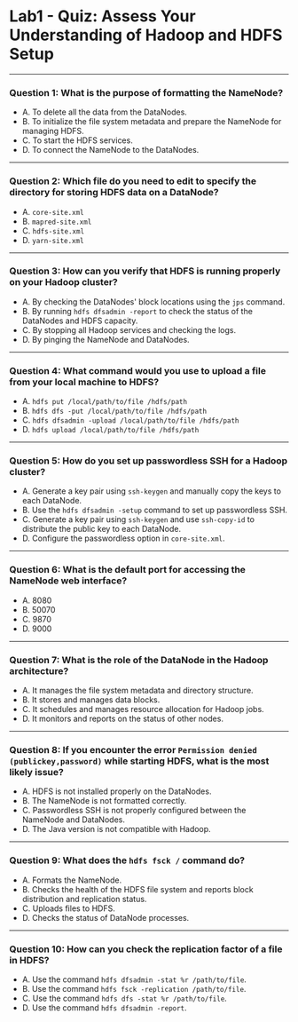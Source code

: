 
#  Lab1 - Quiz: Assess Your Understanding of Hadoop and HDFS Setup

---

### **Question 1: What is the purpose of formatting the NameNode?**
- A. To delete all the data from the DataNodes.
- B. To initialize the file system metadata and prepare the NameNode for managing HDFS.
- C. To start the HDFS services.
- D. To connect the NameNode to the DataNodes.

---

### **Question 2: Which file do you need to edit to specify the directory for storing HDFS data on a DataNode?**
- A. `core-site.xml`
- B. `mapred-site.xml`
- C. `hdfs-site.xml`
- D. `yarn-site.xml`

---

### **Question 3: How can you verify that HDFS is running properly on your Hadoop cluster?**
- A. By checking the DataNodes' block locations using the `jps` command.
- B. By running `hdfs dfsadmin -report` to check the status of the DataNodes and HDFS capacity.
- C. By stopping all Hadoop services and checking the logs.
- D. By pinging the NameNode and DataNodes.

---

### **Question 4: What command would you use to upload a file from your local machine to HDFS?**
- A. `hdfs put /local/path/to/file /hdfs/path`
- B. `hdfs dfs -put /local/path/to/file /hdfs/path`
- C. `hdfs dfsadmin -upload /local/path/to/file /hdfs/path`
- D. `hdfs upload /local/path/to/file /hdfs/path`

---

### **Question 5: How do you set up passwordless SSH for a Hadoop cluster?**
- A. Generate a key pair using `ssh-keygen` and manually copy the keys to each DataNode.
- B. Use the `hdfs dfsadmin -setup` command to set up passwordless SSH.
- C. Generate a key pair using `ssh-keygen` and use `ssh-copy-id` to distribute the public key to each DataNode.
- D. Configure the passwordless option in `core-site.xml`.

---

### **Question 6: What is the default port for accessing the NameNode web interface?**
- A. 8080
- B. 50070
- C. 9870
- D. 9000

---

### **Question 7: What is the role of the DataNode in the Hadoop architecture?**
- A. It manages the file system metadata and directory structure.
- B. It stores and manages data blocks.
- C. It schedules and manages resource allocation for Hadoop jobs.
- D. It monitors and reports on the status of other nodes.

---

### **Question 8: If you encounter the error `Permission denied (publickey,password)` while starting HDFS, what is the most likely issue?**
- A. HDFS is not installed properly on the DataNodes.
- B. The NameNode is not formatted correctly.
- C. Passwordless SSH is not properly configured between the NameNode and DataNodes.
- D. The Java version is not compatible with Hadoop.

---

### **Question 9: What does the `hdfs fsck /` command do?**
- A. Formats the NameNode.
- B. Checks the health of the HDFS file system and reports block distribution and replication status.
- C. Uploads files to HDFS.
- D. Checks the status of DataNode processes.

---

### **Question 10: How can you check the replication factor of a file in HDFS?**
- A. Use the command `hdfs dfsadmin -stat %r /path/to/file`.
- B. Use the command `hdfs fsck -replication /path/to/file`.
- C. Use the command `hdfs dfs -stat %r /path/to/file`.
- D. Use the command `hdfs dfsadmin -report`.

